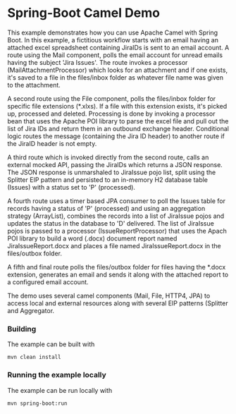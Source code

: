 # Spring-Boot Camel Demo

This example demonstrates how you can use Apache Camel with Spring Boot.  In this example, a fictitious workflow starts with an email having an attached excel spreadsheet containing JiraIDs is sent to an email account.  A route using the Mail component, polls the email account for unread emails having the subject 'Jira Issues'.  The route invokes a processor (MailAttachmentProcessor) which looks for an attachment and if one exists, it's saved to a file in the files/inbox folder as whatever file name was given to the attachment.

A second route using the File component, polls the files/inbox folder for specific file extensions (*.xlxs).  If a file with this extension exists, it's picked up, processed and deleted.  Processing is done by invoking a processor bean that uses the Apache POI library to parse the excel file and pull out the list of Jira IDs and return them in an outbound exchange header. Conditional logic routes the message (containing the Jira ID header) to another route if the JiraID header is not empty.

A third route which is invoked directly from the second route, calls an external mocked API, passing the JiraIDs which returns a JSON response.  The JSON response is unmarshaled to JiraIssue pojo list, split using the Splitter EIP pattern and persisted to an in-memory H2 database table (Issues) with a status set to 'P' (processed).

A fourth route uses a timer based JPA consumer to poll the Issues table for records having a status of 'P' (processed) and using an aggregation strategy (ArrayList), combines the records into a list of JiraIssue pojos and updates the status in the database to 'D' delivered.  The list of JiraIssue pojos is passed to a processor (IssueReportProcessor) that uses the Apach POI library to build a word (.docx) document report named JiraIssueReport.docx and places a file named JiraIssueReport.docx in the files/outbox folder.

A fifth and final route polls the files/outbox folder for files having the *.docx extension, generates an email and sends it along with the attached report to a configured email account.


The demo uses several camel components (Mail, File, HTTP4, JPA) to access local and external resources along with several EIP patterns (Splitter and Aggregator.


### Building

The example can be built with

    mvn clean install

### Running the example locally
The example can be run locally with

    mvn spring-boot:run
